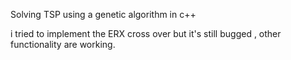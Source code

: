 Solving TSP using a genetic algorithm in c++

i tried to implement the ERX cross over but it's still bugged , other functionality are working.
